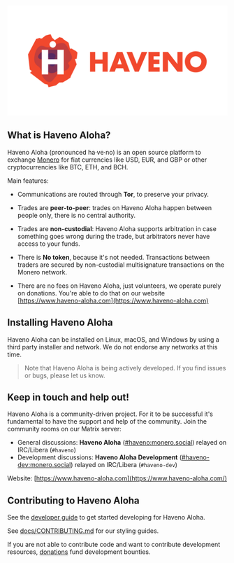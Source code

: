 <div align="center">
  <img src="https://raw.githubusercontent.com/haveno-dex/haveno-meta/721e52919b28b44d12b6e1e5dac57265f1c05cda/logo/haveno_logo_landscape.svg" alt="Haveno Aloha logo">
</div>

## What is Haveno Aloha?

Haveno Aloha (pronounced ha‧ve‧no) is an open source platform to exchange [Monero](https://getmonero.org) for fiat currencies like USD, EUR, and GBP or other cryptocurrencies like BTC, ETH, and BCH.

Main features:

- Communications are routed through **Tor**, to preserve your privacy.

- Trades are **peer-to-peer**: trades on Haveno Aloha happen between people only, there is no central authority.

- Trades are **non-custodial**: Haveno Aloha supports arbitration in case something goes wrong during the trade, but arbitrators never have access to your funds.

- There is **No token**, because it's not needed. Transactions between traders are secured by non-custodial multisignature transactions on the Monero network.

- There are no fees on Haveno Aloha, just volunteers, we operate purely on donations. You're able to do that on our website [https://www.haveno-aloha.com](https://www.haveno-aloha.com)

## Installing Haveno Aloha

Haveno Aloha can be installed on Linux, macOS, and Windows by using a third party installer and network. We do not endorse any networks at this time.

> Note that Haveno Aloha is being actively developed. If you find issues or bugs, please let us know.

## Keep in touch and help out!

Haveno Aloha is a community-driven project. For it to be successful it's fundamental to have the support and help of the community. Join the community rooms on our Matrix server:

- General discussions: **Haveno Aloha** ([#haveno:monero.social](https://matrix.to/#/#haveno:monero.social)) relayed on IRC/Libera (`#haveno`)
- Development discussions: **Haveno Aloha Development** ([#haveno-dev:monero.social](https://matrix.to/#/#haveno-dev:monero.social)) relayed on IRC/Libera (`#haveno-dev`)

Website: [https://www.haveno-aloha.com](https://www.haveno-aloha.com/)

## Contributing to Haveno Aloha

See the [developer guide](docs/developer-guide.md) to get started developing for Haveno Aloha.

See [docs/CONTRIBUTING.md](docs/CONTRIBUTING.md) for our styling guides.

If you are not able to contribute code and want to contribute development resources, [donations](#support) fund development bounties.